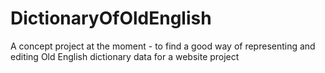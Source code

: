 # DictionaryOfOldEnglish
A concept project at the moment - to find a good way of representing and editing Old English dictionary data for a website project
